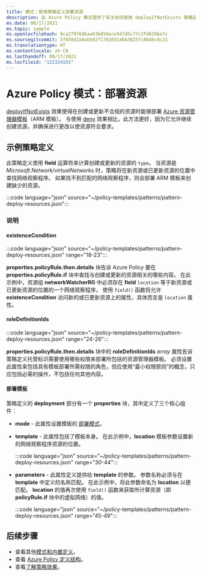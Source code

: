 ```yaml
---
title: 模式：使用策略定义部署资源
description: 此 Azure Policy 模式提供了有关如何使用 deployIfNotExists 策略定义部署资源的示例。
ms.date: 08/17/2021
ms.topic: sample
ms.openlocfilehash: 9ca279769bae63b858ace947d5c77c2fd639be7c
ms.sourcegitcommit: 5f659d2a9abb92f178103146b38257c864bc8c31
ms.translationtype: HT
ms.contentlocale: zh-CN
ms.lasthandoff: 08/17/2021
ms.locfileid: "122324191"
---
```

# <a name="azure-policy-pattern-deploy-resources"></a>Azure Policy 模式：部署资源

[deployIfNotExists](../concepts/effects.md#deployifnotexists) 效果使得在创建或更新不合规的资源时能够部署 [Azure 资源管理器模板](../../../azure-resource-manager/templates/overview.md)（ARM 模板）。 与使用 [deny](../concepts/effects.md#deny) 效果相比，此方法更好，因为它允许继续创建资源，并确保进行更改以使资源符合要求。

## <a name="sample-policy-definition"></a>示例策略定义

此策略定义使用 **field** 运算符来计算创建或更新的资源的 `type`。 当资源是 _Microsoft.Network/virtualNetworks_ 时，策略将在新资源或已更新资源的位置中查找网络观察程序。 如果找不到匹配的网络观察程序，则会部署 ARM 模板来创建缺少的资源。

:::code language="json" source="~/policy-templates/patterns/pattern-deploy-resources.json":::

### <a name="explanation"></a>说明

#### <a name="existencecondition"></a>existenceCondition

:::code language="json" source="~/policy-templates/patterns/pattern-deploy-resources.json" range="18-23":::

**properties.policyRule.then.details** 块告诉 Azure Policy 要在 **properties.policyRule.if** 块中查找与创建或更新的资源相关的哪些内容。 在此示例中，资源组 **networkWatcherRG** 中必须存在 **field** `location` 等于新资源或已更新资源的位置的一个网络观察程序。 使用 `field()` 函数将允许 **existenceCondition** 访问新的或已更新资源上的属性，具体而言是 `location` 属性。

#### <a name="roledefinitionids"></a>roleDefinitionIds

:::code language="json" source="~/policy-templates/patterns/pattern-deploy-resources.json" range="24-26":::

**properties.policyRule.then.details** 块中的 **roleDefinitionIds** _array_ 属性告诉策略定义托管标识需要使用哪些权限来部署所包括的资源管理器模板。 必须设置此属性来包括具有模板部署所需权限的角色，但应使用“最小权限原则”的概念，只应包括必需的操作，不包括任何其他内容。

#### <a name="deployment-template"></a>部署模板

策略定义的 **deployment** 部分有一个 **properties** 块，其中定义了三个核心组件：

- **mode** - 此属性设置模板的 [部署模式](../../../azure-resource-manager/templates/deployment-modes.md)。

- **template** - 此属性包括了模板本身。 在此示例中，**location** 模板参数设置新的网络观察程序资源的位置。

  :::code language="json" source="~/policy-templates/patterns/pattern-deploy-resources.json" range="30-44":::

- **parameters** - 此属性定义提供给 **template** 的参数。 参数名称必须与在 **template** 中定义的名称匹配。 在此示例中，将此参数命名为 **location** 以便匹配。 **location** 的值再次使用 `field()` 函数来获取所计算资源（即 **policyRule.if** 块中的虚拟网络）的值。

  :::code language="json" source="~/policy-templates/patterns/pattern-deploy-resources.json" range="45-49":::

## <a name="next-steps"></a>后续步骤

- 查看其他[模式和内置定义](./index.md)。
- 查看 [Azure Policy 定义结构](../concepts/definition-structure.md)。
- 查看[了解策略效果](../concepts/effects.md)。
